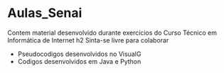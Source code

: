# Aulas_Senai
Contem material desenvolvido durante exercícios do Curso Técnico em Informática de Internet
h2 Sinta-se livre para colaborar

 - Pseudocodigos  desenvolvidos no VisualG 
 - Codigos desenvolvidos em Java e Python
